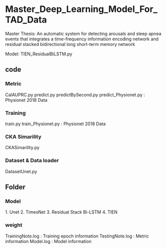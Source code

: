 # Master_Deep_Learning_Model_For_TAD_Data

Master Thesis: An automatic system for detecting arousals and sleep apnea events that integrates a time-frequency information encoding network and residual stacked bidirectional long short-term memory network

Model: TIEN_ResidualBiLSTM.py

## code

### Metric

CalAUPRC.py
predict.py
predictBySecond.py
predict_Physionet.py : Physionet 2018 Data

### Training

train.py
train_Physionet.py : Physionet 2018 Data

### CKA Simarility

CKASimarility.py

### Dataset & Data loader

DatasetUnet.py

## Folder

### Model

<Deep Learning model>
1. Unet
2. TimesNet
3. Residual Stack Bi-LSTM
4. TIEN

### weight

TrainingNote.log : Training epoch information
TestingNote.log : Metric information
Model.log : Model information
